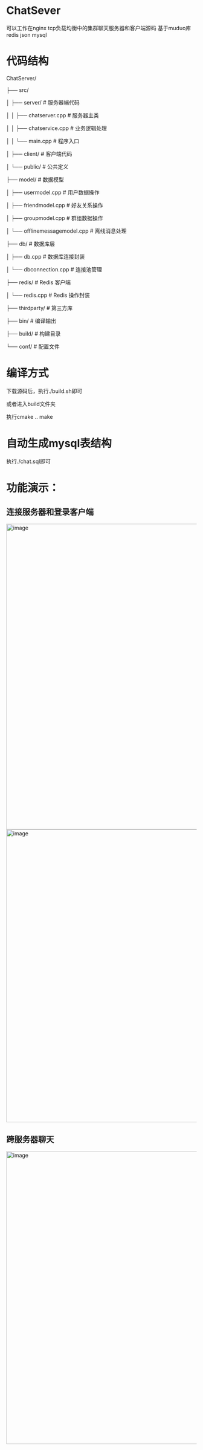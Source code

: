 # ChatSever
可以工作在nginx tcp负载均衡中的集群聊天服务器和客户端源码 基于muduo库 redis json mysql

# 代码结构
ChatServer/

├── src/

│   ├── server/           # 服务器端代码

│   │   ├── chatserver.cpp    # 服务器主类

│   │   ├── chatservice.cpp   # 业务逻辑处理

│   │   └── main.cpp          # 程序入口

│   ├── client/           # 客户端代码

│   └── public/           # 公共定义

├── model/                # 数据模型

│   ├── usermodel.cpp     # 用户数据操作

│   ├── friendmodel.cpp   # 好友关系操作

│   ├── groupmodel.cpp    # 群组数据操作

│   └── offlinemessagemodel.cpp  # 离线消息处理

├── db/                   # 数据库层

│   ├── db.cpp           # 数据库连接封装

│   └── dbconnection.cpp # 连接池管理

├── redis/               # Redis 客户端

│   └── redis.cpp        # Redis 操作封装

├── thirdparty/          # 第三方库

├── bin/                 # 编译输出

├── build/               # 构建目录

└── conf/                # 配置文件


# 编译方式
下载源码后，执行./build.sh即可

或者进入build文件夹

执行cmake .. make

# 自动生成mysql表结构
执行./chat.sql即可


# 功能演示：

## 连接服务器和登录客户端

<img width="732" height="809" alt="image" src="https://github.com/user-attachments/assets/98248ea8-f3e1-4a5b-8314-d32986b480ea" />

<img width="1139" height="775" alt="image" src="https://github.com/user-attachments/assets/22e6e913-6e2d-46f8-b3ca-4db972ba162d" />

## 跨服务器聊天

<img width="1139" height="775" alt="image" src="https://github.com/user-attachments/assets/5fd1388e-48ab-4a9b-ac6a-d01a54856a94" />


